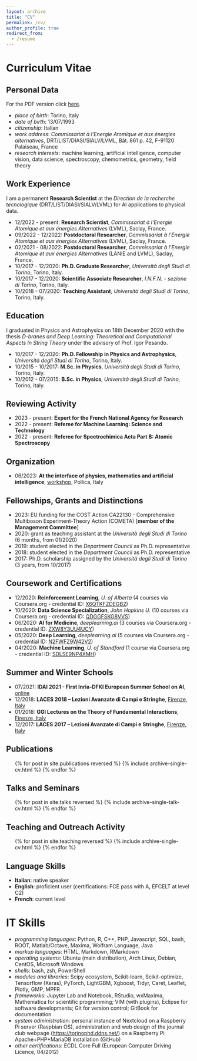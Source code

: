 ```yaml
---
layout: archive
title: "CV"
permalink: /cv/
author_profile: true
redirect_from:
  - /resume
---
```


# Curriculum Vitae

## Personal Data

For the PDF version click [here](/assets/cv.pdf).

- *place of birth*: Torino, Italy
- *date of birth*: 13/07/1993
- *citizenship*: Italian
- *work address*: *Commissariat à l’Energie Atomique et aux énergies alternatives*, DRT/LIST/DIASI/SIALV/LVML, Bât. 861 p. 42, F-91120 Palaiseau, France
- *research interests*: machine learning, artificial intelligence, computer vision, data science, spectroscopy, chemometrics, geometry, field theory

## Work Experience

I am a permanent **Research Scientist** at the *Direction de la recherche tecnologique* (DRT/LIST/DIASI/SIALV/LVML) for AI applications to physical data.

- 12/2022 - present: **Research Scientist**, *Commissariat &agrave; l'Energie Atomique et aux énergies Alternatives* (LVML), Saclay, France.
- 09/2022 - 12/2022: **Postdoctoral Researcher**, *Commissariat &agrave; l'Energie Atomique et aux énergies Alternatives* (LVML), Saclay, France.
- 02/2021 - 08/2022: **Postdoctoral Researcher**, *Commissariat &agrave; l'Energie Atomique et aux énergies Alternatives* (LANIE and LVML), Saclay, France.
- 10/2017 - 12/2020: **Ph.D. Graduate Researcher**, *Universit&agrave; degli Studi di Torino*, Torino, Italy.
- 10/2017 - 12/2020: **Scientific Associate Researcher**, *I.N.F.N. - sezione di Torino*, Torino, Italy.
- 10/2018 - 07/2020: **Teaching Assistant**, *Universit&agrave; degli Studi di Torino*, Torino, Italy.

## Education

I graduated in Physics and Astrophysics on 18th December 2020 with the thesis *D-branes and Deep Learning: Theoretical and Computational Aspects In String
Theory* under the advisory of Prof. Igor Pesando.

- 10/2017 - 12/2020: **Ph.D. Fellowship in Physics and Astrophysics**, *Universit&agrave; degli Studi di Torino*, Torino, Italy.
- 10/2015 - 10/2017: **M.Sc. in Physics**, *Universit&agrave; degli Studi di Torino*, Torino, Italy.
- 10/2012 - 07/2015: **B.Sc. in Physics**, *Universit&agrave; degli Studi di Torino*, Torino, Italy.

## Reviewing Activity

- 2023 - present: **Expert for the French National Agency for Research**
- 2022 - present: **Referee for Machine Learning: Science and Technology**
- 2022 - present: **Referee for Spectrochimica Acta Part B: Atomic Spectroscopy**

## Organization

- 06/2023: **At the interface of physics, mathematics and artificial intelligence**, [workshop](https://agenda.infn.it/event/33851/), Pollica, Italy 

## Fellowships, Grants and Distinctions

- 2023: EU funding for the COST Action CA22130 - Comprehensive Multiboson Experiment-Theory Action (COMETA) [**member of the Management Committee**]
- 2020: grant as teaching assistant at the *Universit&agrave; degli Studi di Torino* (6 months, from 01/2020)
- 2019: student elected in the *Department Council* as Ph.D. representative
- 2018: student elected in the *Department Council* as Ph.D. representative
- 2017: Ph.D. scholarship assigned by the *Universit&agrave; degli Studi di Torino* (3 years, from 10/2017)

## Coursework and Certifications

- 12/2020: **Reinforcement Learning**, *U. of Alberta* (4 courses via Coursera.org - credential ID: [X6QTKFZDEGB2](https://www.coursera.org/account/accomplishments/specialization/certificate/X6QTKFZDEGB2))
- 10/2020: **Data Science Specialization**, *John Hopkins U.* (10 courses via Coursera.org - credential ID: [QDGGFSKG8VVS](https://www.coursera.org/account/accomplishments/specialization/certificate/QDGGFSKG8VVS))
- 06/2020: **AI for Medicine**, *deeplearning.ai* (3 courses via Coursera.org - credential ID: [ZXW8Y3UU4UCY](https://www.coursera.org/account/accomplishments/specialization/certificate/ZXW8Y3UU4UCY))
- 05/2020: **Deep Learning**, *deeplearning.ai* (5 courses via Coursera.org - credential ID: [N2FWFZ9W42V2](https://www.coursera.org/account/accomplishments/specialization/certificate/N2FWFZ9W42V2))
- 04/2020: **Machine Learning**, *U. of Standford* (1 course via Coursera.org - credential ID: [SDLSE9NP4XMH](https://www.coursera.org/account/accomplishments/certificate/SDLSE9NP4XMH))

## Summer and Winter Schools

- 07/2021: **IDAI 2021 - First Inria-DFKI European Summer School on AI**, [online](https://idessai.inria.fr/)
- 12/2018: **LACES 2018 – Lezioni Avanzate di Campi e Stringhe**, [Firenze, Italy](http://laces.web.cern.ch/laces/LACES18/index18.html)
- 01/2018: **GGI Lectures on the Theory of Fundamental Interactions**, [Firenze, Italy](http://webtheory.sns.it/ggilectures2018/)
- 12/2017: **LACES 2017 – Lezioni Avanzate di Campi e Stringhe**, [Firenze, Italy](http://laces.web.cern.ch/laces/LACES17/index17.html)

## Publications

  <ul>{% for post in site.publications reversed %}
    {% include archive-single-cv.html %}
  {% endfor %}</ul>
  
## Talks and Seminars
  <ul>{% for post in site.talks reversed %}
    {% include archive-single-talk-cv.html %}
  {% endfor %}</ul>
  
## Teaching and Outreach Activity
  <ul>{% for post in site.teaching reversed %}
    {% include archive-single-cv.html %}
  {% endfor %}</ul>

## Language Skills

- **Italian**: native speaker
- **English**: proficient user (certifications: FCE pass with A, EFCELT at level C2)
- **French**: current level

# IT Skills

- *programming languages*: Python, R, C++, PHP, Javascript, SQL, bash, ROOT, Matlab/Octave, Maxima, Wolfram Language, Java
- *markup languages*: HTML, Markdown, RMarkdown
- *operating systems*: Ubuntu (main distribution), Arch Linux, Debian, CentOS, Microsoft Windows
- *shell*s: bash, zsh, PowerShell
- *modules and libraries*: Scipy ecosystem, Scikit-learn, Scikit-optimize, Tensorflow (Keras), PyTorch, LightGBM, Xgboost, Tidyr, Caret, Leaflet, Plotly, GMP, MPFR
- *frameworks*: Jupyter Lab and Notebook, RStudio, wxMaxima, Mathematica for scientific programming; VIM (with plugins), Eclipse for software developments; Git for version control; GitBook for documentation
- *system administration*: personal instance of Nextcloud on a Raspberry Pi server (Raspbian OS), administration and web design of the journal club webpage (https://torinophd.ddns.net/) on a Raspberry Pi Apache+PHP+MariaDB installation (GitHub)
- *other certifications*: ECDL Core Full (European Computer Driving Licence, 04/2012)
